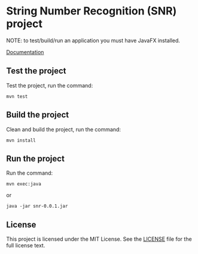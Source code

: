 # String Number Recognition (SNR) project
NOTE: to test/build/run an application you must have JavaFX installed.

[Documentation](https://kindratsm.github.io/snr/javadoc/)

## Test the project
Test the project, run the command:
```
mvn test
```

## Build the project
Clean and build the project, run the command:
```
mvn install
```

## Run the project
Run the command:
```
mvn exec:java
```
or
```
java -jar snr-0.0.1.jar
```

## License
This project is licensed under the MIT License. See the [LICENSE](https://github.com/kindratsm/snr/blob/master/LICENSE) file
for the full license text.
